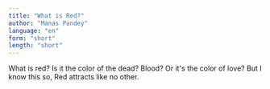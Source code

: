 ```yaml
---
title: "What is Red?"
author: "Manas Pandey"
language: "en"
form: "short"
length: "short"
---
```

What is red?
Is it the color of the dead? Blood?
Or it's the color of love?
But I know this so,
Red attracts like no other.